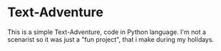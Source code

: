 # Text-Adventure
This is a simple Text-Adventure, code in Python language. I'm not a scenarist so it was just a "fun project", that i make during my holidays.

